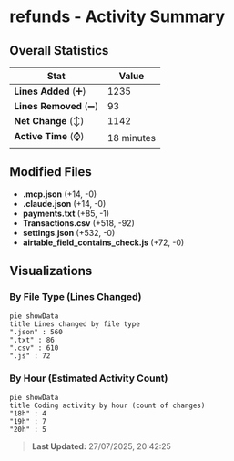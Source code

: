# refunds - Activity Summary 

## Overall Statistics

| Stat                   | Value                                                             |
| ---------------------- | ----------------------------------------------------------------- |
| **Lines Added** (➕)   | 1235                                          |
| **Lines Removed** (➖) | 93                                        |
| **Net Change** (↕)    | 1142                |
| **Active Time** (⌚)   | 18 minutes |


## Modified Files
- **.mcp.json** (+14, -0)
- **.claude.json** (+14, -0)
- **payments.txt** (+85, -1)
- **Transactions.csv** (+518, -92)
- **settings.json** (+532, -0)
- **airtable_field_contains_check.js** (+72, -0)

## Visualizations

### By File Type (Lines Changed)

```mermaid
pie showData
title Lines changed by file type
".json" : 560
".txt" : 86
".csv" : 610
".js" : 72
```

### By Hour (Estimated Activity Count)

```mermaid
pie showData
title Coding activity by hour (count of changes)
"18h" : 4
"19h" : 7
"20h" : 5
```


> **Last Updated:** 27/07/2025, 20:42:25